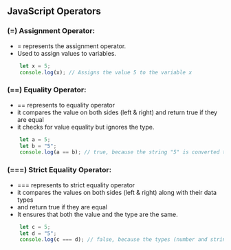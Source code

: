 ## JavaScript Operators

### (=) Assignment Operator:

- = represents the assignment operator.
- Used to assign values to variables.

```javascript
    let x = 5; 
    console.log(x); // Assigns the value 5 to the variable x
```


### (==) Equality Operator:

- == represents to equality operator
- it compares the value on both sides (left & right) and return true if they are equal
- it checks for value equality but ignores the type.

```javascript
    let a = 5;
    let b = "5";
    console.log(a == b); // true, because the string "5" is converted to the number 5 before comparison
```


### (===) Strict Equality Operator:

- === represents to strict equality operator
- it compares the values on both sides (left & right) along with their data types
- and return true if they are equal
- It ensures that both the value and the type are the same.

```javascript
    let c = 5;
    let d = "5";
    console.log(c === d); // false, because the types (number and string) are different
```
